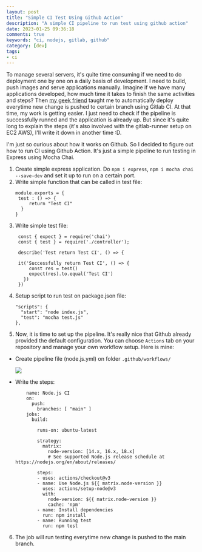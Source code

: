 ```yaml
---
layout: post
title: "Simple CI Test Using Github Action"
description: "A simple CI pipeline to run test using github action"
date: 2023-01-25 09:36:18
comments: true
keywords: "ci, nodejs, gitlab, github"
category: [dev]
tags:
- ci
---
```


To manage several servers, it's quite time consuming if we need to do deployment one by one on a daily basis of development. I need to build, push images and serve applications manually. Imagine if we have many applications developed, how much time it takes to finish the same activities and steps? 
Then <a href="https://www.linkedin.com/in/fransiskus-teddy/" target="_top">my geek friend</a> taught me to automatically deploy everytime new change is pushed to certain branch using Gitlab CI. At that time, my work is getting easier. I just need to check if the pipeline is successfully runned and the application is already up. But since it's quite long to explain the steps (it's also involved with the gitlab-runner setup on EC2 AWS), I'll write it down in another time :D.

I'm just so curious about how it works on Github. So I decided to figure out how to run CI using Github Action. It's just a simple pipeline to run testing in Express using Mocha Chai.

1. Create simple express application. Do `npm i express`, `npm i mocha chai --save-dev` and set it up to run on a certain port.
2. Write simple function that can be called in test file:
   ```
   module.exports = {
    test : () => {
        return "Test CI"
     }
   }
   ```
3. Write simple test file:
   ```
    const { expect } = require('chai')
    const { test } = require('./controller');
    
    describe('Test return Test CI', () => {

    it('Successfully return Test CI', () => {
        const res = test()
        expect(res).to.equal('Test CI')
      })
    })
    ```
4. Setup script to run test on package.json file:
   ```
   "scripts": {
     "start": "node index.js",
     "test": "mocha test.js"
   },
   ```
5. Now, it is time to set up the pipeline. It's really nice that Github already provided the default configuration. You can choose `Actions` tab on your repository and manage your own workflow setup.
Here is mine:
  - Create pipeline file (node.js.yml) on folder `.github/workflows/`

    ![](../assets/img/ci-github.png)

  - Write the steps:


    ```
        name: Node.js CI
        on:
          push:
            branches: [ "main" ]
        jobs:
          build:

            runs-on: ubuntu-latest

            strategy:
              matrix:
                node-version: [14.x, 16.x, 18.x]
                # See supported Node.js release schedule at https://nodejs.org/en/about/releases/

            steps:
            - uses: actions/checkout@v3
            - name: Use Node.js ${{ matrix.node-version }}
              uses: actions/setup-node@v3
              with:
                node-version: ${{ matrix.node-version }}
                cache: 'npm'
            - name: Install dependencies
              run: npm install
            - name: Running test
              run: npm test

    ```
6. The job will run testing everytime new change is pushed to the main branch.




